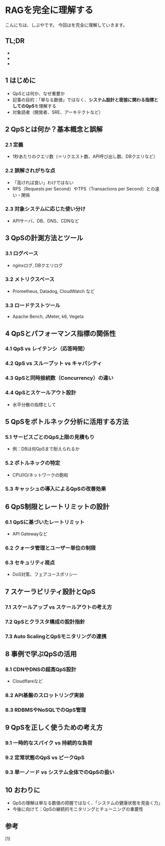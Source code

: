 # RAGを完全に理解する


<!--
Todo:
- TLDR

-->


こんにちは、しぶやです。
今回はを完全に理解していきます。


## TL;DR

*
*
*

## 1 はじめに
- QpSとは何か、なぜ重要か
- 記事の目的：「単なる数値」ではなく、**システム設計と密接に関わる指標としてのQpS**を理解する
- 対象読者（開発者、SRE、アーキテクトなど）

## 2 QpSとは何か？基本概念と誤解
### 2.1 定義
- 1秒あたりのクエリ数（＝リクエスト数、API呼び出し数、DBクエリなど）
### 2.2 誤解されがちな点
- 「高ければ良い」わけではない
- RPS（Requests per Second）やTPS（Transactions per Second）との違い・関係
### 2.3 対象システムに応じた使い分け
- APIサーバ、DB、DNS、CDNなど

## 3 QpSの計測方法とツール
### 3.1 ログベース
- nginxログ, DBクエリログ
### 3.2 メトリクスベース
- Prometheus, Datadog, CloudWatch など
### 3.3 ロードテストツール
- Apache Bench, JMeter, k6, Vegeta

## 4 QpSとパフォーマンス指標の関係性
### 4.1 QpS vs レイテンシ（応答時間）
### 4.2 QpS vs スループット vs キャパシティ
### 4.3 QpSと同時接続数（Concurrency）の違い
### 4.4 QpSとスケールアウト設計
- 水平分散の指標として

## 5 QpSをボトルネック分析に活用する方法
### 5.1 サービスごとのQpS上限の見積もり
- 例：DBは何QpSまで耐えられるか
### 5.2 ボトルネックの特定
- CPU/IO/ネットワークの飽和
### 5.3 キャッシュの導入によるQpSの改善効果

## 6 QpS制限とレートリミットの設計
### 6.1 QpSに基づいたレートリミット
- API Gatewayなど
### 6.2 クォータ管理とユーザー単位の制限
### 6.3 セキュリティ視点
- DoS対策、フェアユースポリシー

## 7 スケーラビリティ設計とQpS
### 7.1 スケールアップ vs スケールアウトの考え方
### 7.2 QpSとクラスタ構成の設計指針
### 7.3 Auto ScalingとQpSモニタリングの連携

## 8 事例で学ぶQpSの活用
### 8.1 CDNやDNSの超高QpS設計
- Cloudflareなど
### 8.2 API基盤のスロットリング実装
### 8.3 RDBMSやNoSQLでのQpS管理

## 9 QpSを正しく使うための考え方
### 9.1 一時的なスパイク vs 持続的な負荷
### 9.2 定常状態のQpS vs ピークQpS
### 9.3 単一ノード vs システム全体でのQpSの扱い

## 10 おわりに
- QpSの理解は単なる数値の把握ではなく、「システムの健康状態を見抜く力」
- 今後に向けて：QpSの継続的モニタリングとチューニングの重要性



## 参考

[1] []()

